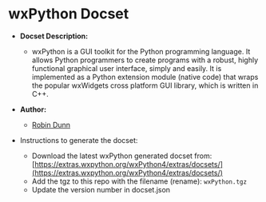 wxPython Docset
=======================

- __Docset Description:__
    - wxPython is a GUI toolkit for the Python programming language. It allows Python programmers to create programs with a robust, highly functional graphical user interface, simply and easily. It is implemented as a Python extension module (native code) that wraps the popular wxWidgets cross platform GUI library, which is written in C++.

- __Author:__
    - [Robin Dunn](https://wxpython.org/)

- Instructions to generate the docset:
    - Download the latest wxPython generated docset from: [https://extras.wxpython.org/wxPython4/extras/docsets/](https://extras.wxpython.org/wxPython4/extras/docsets/)
    - Add the tgz to this repo with the filename (rename): `wxPython.tgz`
    - Update the version number in docset.json
